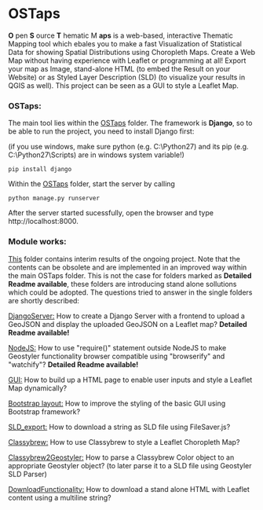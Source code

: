 # OSTaps

__O__ pen __S__ ource __T__ hematic M __aps__ is a web-based, interactive Thematic Mapping tool which ebales you to make a fast Visualization of Statistical Data for showing Spatial Distributions using Choropleth Maps. Create a Web Map without having experience with Leaflet or programming at all! Export your map as Image, stand-alone HTML (to embed the Result on your Website) or as Styled Layer Description (SLD) (to visualize your results in QGIS as well). This project can be seen as a GUI to style a Leaflet Map.

### OSTaps:

The main tool lies within the [OSTaps](https://github.com/HsKA-OSGIS/OSTaps/tree/master/OSTaps) folder. The framework is __Django__, so to be able to run the project, you need to install Django first:

(if you use windows, make sure python (e.g. C:\Python27) and its pip (e.g. C:\Python27\Scripts) are in windows system variable!)

    pip install django

Within the [OSTaps](https://github.com/HsKA-OSGIS/OSTaps/tree/master/OSTaps) folder, start the server by calling 

    python manage.py runserver

After the server started sucessfully, open the browser and type http://localhost:8000.



### Module works:

[This](https://github.com/HsKA-OSGIS/OSTaps/tree/master/module_work) folder contains interim results of the ongoing project. Note that the contents can be obsolete and are implemented in an improved way within the main OSTaps folder. This is not the case for folders marked as __Detailed Readme available__, these folders are introducing stand alone sollutions which could be adopted. The questions tried to answer in the single folders are shortly described:

[DjangoServer:](https://github.com/HsKA-OSGIS/OSTaps/tree/master/module_work/DjangoServer) How to create a Django Server with a frontend to upload a GeoJSON and display the uploaded GeoJSON on a Leaflet map? __Detailed Readme available!__

[NodeJS:](https://github.com/HsKA-OSGIS/OSTaps/tree/master/module_work/NodeJS) How to use "require()" statement outside NodeJS to make Geostyler functionality browser compatible using "browserify" and "watchify"? __Detailed Readme available!__

[GUI:](https://github.com/HsKA-OSGIS/OSTaps/tree/master/module_work/GUI) How to build up a HTML page to enable user inputs and style a Leaflet Map dynamically?

[Bootstrap layout:](https://github.com/HsKA-OSGIS/OSTaps/tree/master/module_work/Bootstrap%20layout) How to improve the styling of the basic GUI using Bootstrap framework?

[SLD_export:](https://github.com/HsKA-OSGIS/OSTaps/tree/master/module_work/SLD_export) How to download a string as SLD file using FileSaver.js?

[Classybrew:](https://github.com/HsKA-OSGIS/OSTaps/tree/master/module_work/Classybrew) How to use Classybrew to style a Leaflet Choropleth Map?

[Classybrew2Geostyler:](https://github.com/HsKA-OSGIS/OSTaps/tree/master/module_work/Classybrew2Geostyler) How to parse a Classybrew Color object to an appropriate Geostyler object? (to later parse it to a SLD file using Geostyler SLD Parser)

[DownloadFunctionality:](https://github.com/HsKA-OSGIS/OSTaps/tree/master/module_work/DownloadFunctionality) How to download a stand alone HTML with Leaflet content using a multiline string?





 	
 


 
 


